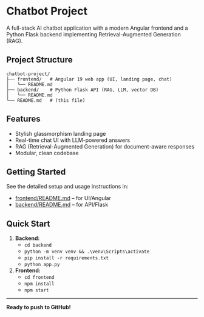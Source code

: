 # Chatbot Project

A full-stack AI chatbot application with a modern Angular frontend and a Python Flask backend implementing Retrieval-Augmented Generation (RAG).

## Project Structure

```
chatbot-project/
├── frontend/   # Angular 19 web app (UI, landing page, chat)
│   └── README.md
├── backend/    # Python Flask API (RAG, LLM, vector DB)
│   └── README.md
└── README.md   # (this file)
```

## Features
- Stylish glassmorphism landing page
- Real-time chat UI with LLM-powered answers
- RAG (Retrieval-Augmented Generation) for document-aware responses
- Modular, clean codebase

## Getting Started

See the detailed setup and usage instructions in:
- [frontend/README.md](frontend/README.md) – for UI/Angular
- [backend/README.md](backend/README.md) – for API/Flask

## Quick Start

1. **Backend:**
   - `cd backend`
   - `python -m venv venv && .\venv\Scripts\activate`
   - `pip install -r requirements.txt`
   - `python app.py`
2. **Frontend:**
   - `cd frontend`
   - `npm install`
   - `npm start`

---

**Ready to push to GitHub!** 